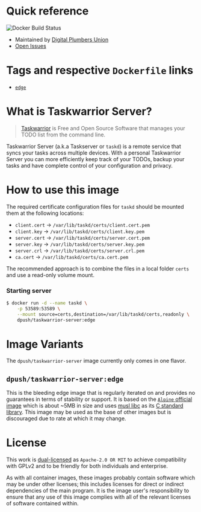 # Quick reference

![Docker Build Status](https://img.shields.io/docker/cloud/build/dpush/taskwarrior-server)

- Maintained by [Digital Plumbers Union]
- [Open Issues]

# Tags and respective `Dockerfile` links

- [`edge`]

# What is Taskwarrior Server?

> [Taskwarrior] is Free and Open Source Software that manages your TODO list from the command line.

Taskwarrior Server (a.k.a Taskserver or `taskd`) is a remote service that syncs your tasks across multiple devices. With
a personal Taskwarrior Server you can more efficiently keep track of your TODOs, backup your tasks and have complete
control of your configuration and privacy.

# How to use this image

The required certificate configuration files for `taskd` should be mounted them at the following locations:

- `client.cert` → `/var/lib/taskd/certs/client.cert.pem`
- `client.key` → `/var/lib/taskd/certs/client.key.pem`
- `server.cert` → `/var/lib/taskd/certs/server.cert.pem`
- `server.key` → `/var/lib/taskd/certs/server.key.pem`
- `server.crl` → `/var/lib/taskd/certs/server.crl.pem`
- `ca.cert` → `/var/lib/taskd/certs/ca.cert.pem`

The recommended approach is to combine the files in a local folder `certs` and use a read-only volume mount.

### Starting server

``` sh
$ docker run -d --name taskd \
    -p 53589:53589 \
    --mount source=certs,destination=/var/lib/taskd/certs,readonly \
    dpush/taskwarrior-server:edge
```

# Image Variants

The `dpush/taskwarrior-server` image currently only comes in one flavor.

## `dpush/taskwarrior-server:edge`

This is the bleeding edge image that is regularly iterated on and provides no guarantees in terms of stability or
support. It is based on the [`Alpine` official image] which is about ~5MB in size and uses [musl libc] as its [C
standard library]. This image may be used as the base of other images but is discouraged due to rate at which it may
change.

# License

This work is [dual-licensed] as `Apache-2.0 OR MIT` to achieve compatibility with GPLv2 and to be friendly for both
individuals and enterprise.

As with all container images, these images probably contain software which may be under other licenses; this includes
licenses for direct or indirect dependencies of the main program. It is the image user's responsibility to ensure that
any use of this image complies with all of the relevant licenses of software contained within.

[Digital Plumbers Union]:https://github.com/digital-plumbers-union
[Open Issues]:https://github.com/digital-plumbers-union/taskwarrior-operator/issues
[Taskwarrior]:https://taskwarrior.org
[dual-licensed]:https://github.com/digital-plumbers-union/taskwarrior-operator/blob/master/LICENSE
[`edge`]:https://github.com/digital-plumbers/digital-plumbers-union/taskwarrior-server/blob/master/docker-images/taskwarrior-server/Dockerfile
[`Alpine` official image]:https://hub.docker.com/_/alpine 
[musl libc]:https://musl.libc.org
[C standard library]:https://www.etalabs.net/compare_libcs.html
